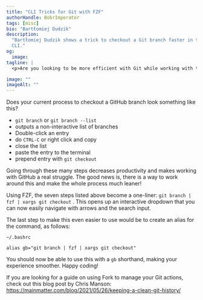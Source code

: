 ```yaml
---
title: "CLI Tricks for Git with FZF"
authorHandle: BobrImperator
tags: [misc]
bio: "Bartłomiej Dudzik"
description:
  "Bartłomiej Dudzik shows a trick to checkout a Git branch faster in the
  CLI."
og:
  image:
tagline: |
  <p>Are you looking to be more efficient with Git while working with the CLI? There is an easy way to make checking out branches a one-step process.</p>

image: ""
imageAlt: ""
---
```


Does your current process to checkout a GitHub branch look something like this?

- `git branch` or `git branch --list`
- outputs a non-interactive list of branches
- Double-click an entry
- do `CTRL-C` or right click and copy
- close the list
- paste the entry to the terminal
- prepend entry with `git checkout`

Going through these many steps decreases productivity and makes working with
GitHub a real struggle. The good news is, there is a way to work around this and
make the whole process much leaner!

Using FZF, the seven steps listed above become a one-liner:
`git branch | fzf | xargs git checkout` . This opens up an interactive dropdown
that you can now easily navigate with arrows and the search input.

The last step to make this even easier to use would be to create an alias for
the command, as follows:

`~/.bashrc`

`alias gb="git branch | fzf | xargs git checkout"`

You should now be able to use this with a `gb` shorthand, making your experience
smoother. Happy coding!

If you are looking for a guide on using Fork to manage your Git actions, check
out this blog post by Chris Manson:
https://mainmatter.com/blog/2021/05/26/keeping-a-clean-git-history/
